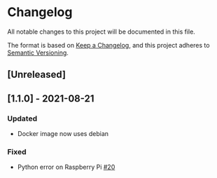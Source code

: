 # Changelog
All notable changes to this project will be documented in this file.

The format is based on [Keep a Changelog](https://keepachangelog.com/en/1.0.0/),
and this project adheres to [Semantic Versioning](https://semver.org/spec/v2.0.0.html).

## [Unreleased]

## [1.1.0] - 2021-08-21
### Updated
- Docker image now uses debian
### Fixed
- Python error on Raspberry Pi [#20](https://github.com/dchesterton/amcrest2mqtt/issues/20)
